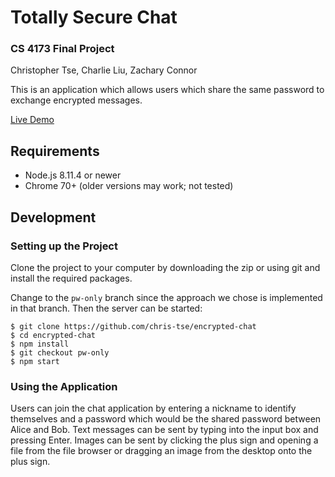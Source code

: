 # Totally Secure Chat

### CS 4173 Final Project
Christopher Tse, Charlie Liu, Zachary Connor

This is an application which allows users which share the same password to exchange encrypted messages. 

[Live Demo](https://cs4173chat.herokuapp.com)

## Requirements
* Node.js 8.11.4 or newer
* Chrome 70+ (older versions may work; not tested)

## Development

### Setting up the Project

Clone the project to your computer by downloading the zip or using git and install the required packages.

Change to the `pw-only` branch since the approach we chose is implemented in that branch. Then the server can be started:  
```
$ git clone https://github.com/chris-tse/encrypted-chat
$ cd encrypted-chat
$ npm install
$ git checkout pw-only
$ npm start
```

### Using the Application

Users can join the chat application by entering a nickname to identify themselves and a password which would be the shared password between Alice and Bob. Text messages can be sent by typing into the input box and pressing Enter. Images can be sent by clicking the plus sign and opening a file from the file browser or dragging an image from the desktop onto the plus sign. 